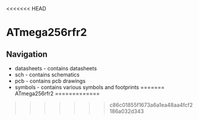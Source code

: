 <<<<<<< HEAD
# ATmega256rfr2 

## Navigation
* datasheets - contains datasheets
* sch - contains schematics
* pcb - contains pcb drawings
* symbols - contains various symbols and footprints
=======
ATmega256rfr2
=============
>>>>>>> c86c01855f1673a6a1ea48aa4fcf2186a032d343
